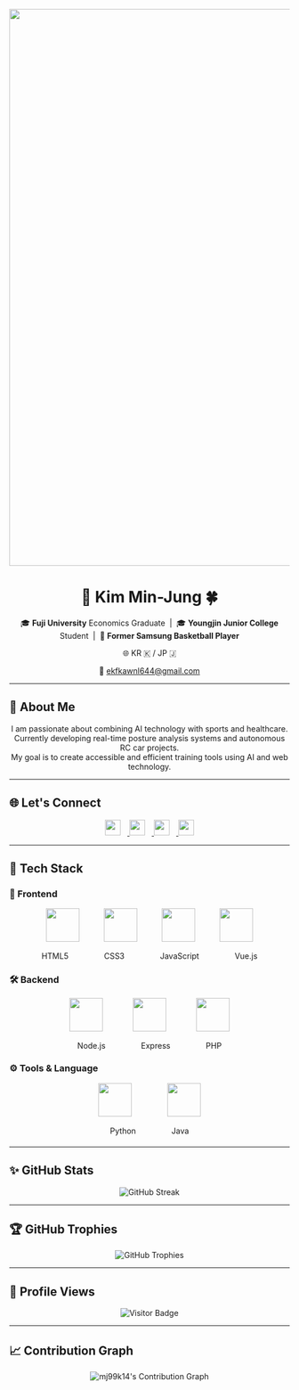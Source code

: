 <!-- 상단 배너 + 자기소개 + 역할별 Tech Stack + 간격 넉넉히 정렬 -->

<p align="center">
  <img src="https://capsule-render.vercel.app/api?type=waving&color=6994CD&text=Welcome%20to%20Min-Jung's%20GitHub!&animation=twinkling&height=250&fontSize=60&fontColor=FFFFFF&fontAlign=center" width="1000"/>
</p>

<h1 align="center">🐼 Kim Min-Jung 🍀</h1>

<p align="center">
  🎓 <b>Fuji University</b> Economics Graduate &nbsp;|&nbsp;
  🎓 <b>Youngjin Junior College</b> Student &nbsp;|&nbsp;
  🏀 <b>Former Samsung Basketball Player</b>
</p>

<p align="center">
  🌐 KR 🇰 / JP 🇯
</p>

<p align="center">
  📧 <a href="mailto:ekfkawnl644@gmail.com">ekfkawnl644@gmail.com</a>
</p>

---

## 👋 About Me

<p align="center">
  I am passionate about combining AI technology with sports and healthcare. <br>
  Currently developing real-time posture analysis systems and autonomous RC car projects.<br>
  My goal is to create accessible and efficient training tools using AI and web technology.
</p>

---

## 🌐 Let's Connect
<p align="center" style="margin-top: 10px;">
  <a href="https://github.com/mj99k14">
    <img src="https://img.shields.io/badge/GitHub-181717?style=flat&logo=github&logoColor=white" height="28" style="margin-right: 12px;"/>
  </a>
  <a href="https://www.instagram.com/minjung_K13/">
    <img src="https://img.shields.io/badge/Instagram-E4405F?style=flat&logo=instagram&logoColor=white" height="28" style="margin-right: 12px;"/>
  </a>
  <a href="mailto:ekfkawnl644@gmail.com">
    <img src="https://img.shields.io/badge/Gmail-D14836?style=flat&logo=gmail&logoColor=white" height="28" style="margin-right: 12px;"/>
  </a>
  <a href="https://zenn.dev/kmj13">
    <img src="https://img.shields.io/badge/Zenn-3EA8FF?style=flat&logo=zenn&logoColor=white" height="28"/>
  </a>
</p>

---

## 🧰 Tech Stack

### 🎨 Frontend
<p align="center" style="margin-bottom: 10px;">
  <img src="https://cdn.jsdelivr.net/gh/devicons/devicon/icons/html5/html5-original.svg" width="60" height="60" style="margin: 0 20px;"/>
  <img src="https://cdn.jsdelivr.net/gh/devicons/devicon/icons/css3/css3-original.svg" width="60" height="60" style="margin: 0 20px;"/>
  <img src="https://cdn.jsdelivr.net/gh/devicons/devicon/icons/javascript/javascript-original.svg" width="60" height="60" style="margin: 0 20px;"/>
  <img src="https://cdn.jsdelivr.net/gh/devicons/devicon/icons/vuejs/vuejs-original.svg" width="60" height="60" style="margin: 0 20px;"/>
</p>
<p align="center" style="margin-bottom: 20px;">
  <span style="font-size:14px;margin: 0 30px;">HTML5</span>
  <span style="font-size:14px;margin: 0 30px;">CSS3</span>
  <span style="font-size:14px;margin: 0 30px;">JavaScript</span>
  <span style="font-size:14px;margin: 0 30px;">Vue.js</span>
</p>

### 🛠️ Backend
<p align="center" style="margin-bottom: 10px;">
  <img src="https://cdn.jsdelivr.net/gh/devicons/devicon/icons/nodejs/nodejs-original.svg" width="60" height="60" style="margin: 0 25px;"/>
  <img src="https://cdn.jsdelivr.net/gh/devicons/devicon/icons/express/express-original.svg" width="60" height="60" style="margin: 0 25px;"/>
  <img src="https://cdn.jsdelivr.net/gh/devicons/devicon/icons/php/php-original.svg" width="60" height="60" style="margin: 0 25px;"/>
</p>
<p align="center" style="margin-bottom: 20px;">
  <span style="font-size:14px;margin: 0 30px;">Node.js</span>
  <span style="font-size:14px;margin: 0 30px;">Express</span>
  <span style="font-size:14px;margin: 0 30px;">PHP</span>
</p>

### ⚙️ Tools & Language
<p align="center" style="margin-bottom: 10px;">
  <img src="https://cdn.jsdelivr.net/gh/devicons/devicon/icons/python/python-original.svg" width="60" height="60" style="margin: 0 30px;"/>
  <img src="https://cdn.jsdelivr.net/gh/devicons/devicon/icons/java/java-original.svg" width="60" height="60" style="margin: 0 30px;"/>
</p>
<p align="center" style="margin-bottom: 20px;">
  <span style="font-size:14px;margin: 0 30px;">Python</span>
  <span style="font-size:14px;margin: 0 30px;">Java</span>
</p>

---

## ✨ GitHub Stats
<p align="center">
  <img src="https://streak-stats.demolab.com?user=mj99k14&theme=default&hide_border=true&ring=6994CD&fire=6994CD&currStreakLabel=6994CD" alt="GitHub Streak"/>
</p>

---

## 🏆 GitHub Trophies
<p align="center">
  <img src="https://github-profile-trophy.vercel.app/?username=mj99k14&theme=transparent&no-frame=true&margin-w=15&column=4&title=Commit,Followers,Repositories,Experience" alt="GitHub Trophies"/>
</p>

---

## 👀 Profile Views
<p align="center">
  <img src="https://komarev.com/ghpvc/?username=mj99k14&style=flat-square&color=blue" alt="Visitor Badge"/>
</p>

---

## 📈 Contribution Graph
<p align="center">
  <img src="https://github-activity-graph.vercel.app/graph?username=mj99k14&theme=github-light&color=6994CD&line=88B4E7&point=1E70BF&area=true&hide_border=true" alt="mj99k14's Contribution Graph"/>
</p>
